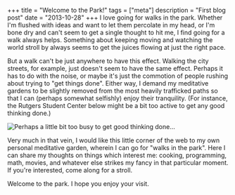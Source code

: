 +++
title = "Welcome to the Park!"
tags = ["meta"]
description = "First blog post"
date = "2013-10-28"
+++
I love going for walks in the park. Whether I'm flushed with ideas and want to
let them percolate in my head, or I'm bone dry and can't seem to get a single
thought to hit me, I find going for a walk always helps. Something about keeping
moving and watching the world stroll by always seems to get the juices flowing
at just the right pace.

But a walk can't be just anywhere to have this effect. Walking the city streets,
for example, just doesn't seem to have the same effect. Perhaps it has to do
with the noise, or maybe it's just the commotion of people rushing about trying
to "get things done". Either way, I demand my meditative gardens to be slightly
removed from the most heavily trafficked paths so that I can (perhaps somewhat
selfishly) enjoy their tranquility. (For instance, the Rutgers Student Center
below might be a bit too active to get any good thinking done.)

![Perhaps a little bit too busy to get good thinking done...](/img/RSC_spring_2011.jpg)


Very much in that vein, I would like this little corner of the web to my own
personal meditative garden, wherein I can go for "walks in the park". Here I can
share my thoughts on things which interest me: cooking, programming, math,
movies, and whatever else strikes my fancy in that particular moment. If you're
interested, come along for a stroll.

Welcome to the park. I hope you enjoy your visit.
